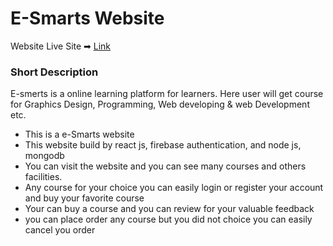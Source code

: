 # E-Smarts Website

Website Live Site ➡ [Link](https://e-smarts.web.app/)

### Short Description
E-smerts is a online learning platform for learners. Here user will get course for Graphics Design, Programming, Web developing & web Development etc. 

- This is a e-Smarts website
- This website build by react js, firebase authentication, and node js, mongodb
- You can visit the website and you can see many courses and others facilities.
- Any course for your choice you can easily login or register your account and buy your favorite course
- Your can buy a course and you can review for your valuable feedback
- you can place order any course but you did not choice you can easily cancel you order

